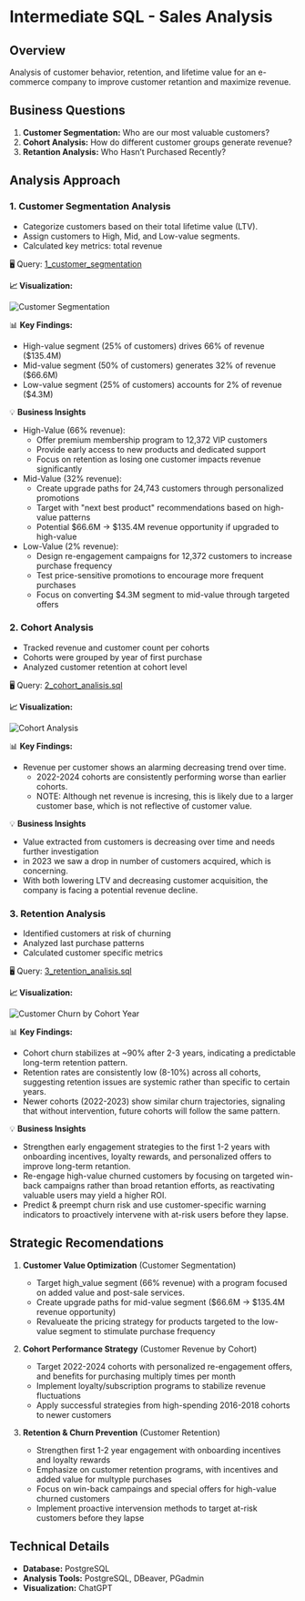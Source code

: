  # Intermediate SQL - Sales Analysis

 ## Overview
 Analysis of customer behavior, retention, and lifetime value for an e-commerce company to improve customer retantion and maximize revenue.

 ## Business Questions
1. **Customer Segmentation:** Who are our most valuable customers?
2. **Cohort Analysis:** How do different customer groups generate revenue?
3. **Retantion Analysis:** Who Hasn’t Purchased Recently?

 ## Analysis Approach

 ### 1. Customer Segmentation Analysis
 - Categorize customers based on their total lifetime value (LTV).
 - Assign customers to High, Mid, and Low-value segments.
 - Calculated key metrics: total revenue

 🖥️ Query: [1_customer_segmentation](/Scripts/1_customer_segmentation.sql)

 **📈 Visualization:**

 ![Customer Segmentation](/Scripts/images/customer_segementation.png)

 📊 **Key Findings:**
 - High-value segment (25% of customers) drives 66% of revenue ($135.4M)
 - Mid-value segment (50% of customers) generates 32% of revenue ($66.6M)
 - Low-value segment (25% of customers) accounts for 2% of revenue ($4.3M)

 💡 **Business Insights**
 - High-Value (66% revenue):
    - Offer premium membership program to 12,372 VIP customers
    - Provide early access to new products and dedicated support
    - Focus on retention as losing one customer impacts revenue significantly
 - Mid-Value (32% revenue):
    - Create upgrade paths for 24,743 customers through personalized promotions
    - Target with "next best product" recommendations based on high-value patterns
    - Potential $66.6M → $135.4M revenue opportunity if upgraded to high-value
- Low-Value (2% revenue):
    - Design re-engagement campaigns for 12,372 customers to increase purchase frequency
    - Test price-sensitive promotions to encourage more frequent purchases
    - Focus on converting $4.3M segment to mid-value through targeted offers
 
### 2. Cohort Analysis
 - Tracked revenue and customer count per cohorts 
 - Cohorts were grouped by year of first purchase
 - Analyzed customer retention at cohort level

 🖥️ Query: [2_cohort_analisis.sql](/Scripts/2_cohort_analysis.sql)

 **📈 Visualization:**

 ![Cohort Analysis](/Scripts/images/2_cohort_analysis.png)

 📊 **Key Findings:**
 - Revenue per customer shows an alarming decreasing trend over time.
    - 2022-2024 cohorts are consistently performing worse than earlier cohorts.
    - NOTE: Although net revenue is incresing, this is likely due to a larger customer base, which is not reflective of customer value.

 💡 **Business Insights**
 - Value extracted from customers is decreasing over time and needs further investigation
 - in 2023 we saw a drop in number of customers acquired, which is concerning.
 - With both lowering LTV and decreasing customer acquisition, the company is facing a potential revenue decline.

### 3. Retention Analysis
 - Identified customers at risk of churning 
 - Analyzed last purchase patterns
 - Calculated customer specific metrics

 🖥️ Query: [3_retention_analisis.sql](/Scripts/3_retention_analysis.sql)

 **📈 Visualization:**

 ![Customer Churn by Cohort Year](/Scripts/images/customer_churn_cohort_year.png)

 📊 **Key Findings:**
 - Cohort churn stabilizes at ~90% after 2-3 years, indicating a predictable long-term retention pattern.
 - Retention rates are consistently low (8-10%) across all cohorts, suggesting retention issues are systemic rather than specific to certain years.
 - Newer cohorts (2022-2023) show similar churn trajectories, signaling that without intervention, future cohorts will follow the same pattern.

 💡 **Business Insights**
 - Strengthen early engagement strategies to the first 1-2 years with onboarding incentives, loyalty rewards, and personalized offers to improve long-term retantion.
 - Re-engage high-value churned customers by focusing on targeted win-back campaigns rather than broad retantion efforts, as reactivating valuable users may yield a higher ROI.
 - Predict & preempt churn risk and use customer-specific warning indicators to proactively intervene with at-risk users before they lapse.

 ## Strategic Recomendations
 1. **Customer Value Optimization** (Customer Segmentation)
      - Target high_value segment (66% revenue) with a program focused on added value and post-sale services.
      -  Create upgrade paths for mid-value segment ($66.6M → $135.4M revenue opportunity)
      - Revalueate the pricing strategy for products targeted to the low-value segment to stimulate purchase frequency

 2. **Cohort Performance Strategy** (Customer Revenue by Cohort)    
      - Target 2022-2024 cohorts with personalized re-engagement offers, and benefits for purchasing multiply times per month
      - Implement loyalty/subscription programs to stabilize revenue fluctuations
      - Apply successful strategies from high-spending 2016-2018 cohorts to newer customers

3. **Retention & Churn Prevention** (Customer Retention)
      - Strengthen first 1-2 year engagement with onboarding incentives and loyalty rewards
      - Emphasize on customer retention programs, with incentives and added value for multyple purchases
      - Focus on win-back campaings and special offers for high-value churned customers
      - Implement proactive intervension methods to target at-risk customers before they lapse

 ## Technical Details
 - **Database:** PostgreSQL
 - **Analysis Tools:** PostgreSQL, DBeaver, PGadmin
 - **Visualization:** ChatGPT
